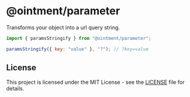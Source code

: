  # @ointment/parameter

Transforms your object into a url query string.

```js
import { paramsStringify } from "@ointment/parameter";

paramsStringify({ key: "value" }, "?"); // ?key=value
```

## License

This project is licensed under the MIT License - see the [LICENSE](../../LICENSE) file for details.
